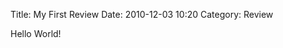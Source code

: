 Title: My First Review
Date: 2010-12-03 10:20
Category: Review

Hello World!

[//]: # ({% includes plotly/whatever.html %})

